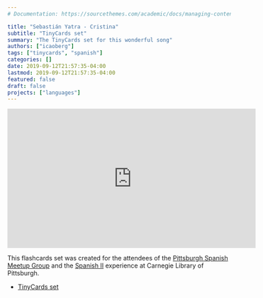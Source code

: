 ```yaml
---
# Documentation: https://sourcethemes.com/academic/docs/managing-content/

title: "Sebastián Yatra - Cristina"
subtitle: "TinyCards set"
summary: "The TinyCards set for this wonderful song"
authors: ["icaoberg"]
tags: ["tinycards", "spanish"]
categories: []
date: 2019-09-12T21:57:35-04:00
lastmod: 2019-09-12T21:57:35-04:00
featured: false
draft: false
projects: ["languages"]
---
```


<iframe width="560" height="315" src="https://www.youtube.com/embed/1Jw_mhoCiFY" frameborder="0" allow="accelerometer; autoplay; encrypted-media; gyroscope; picture-in-picture" allowfullscreen></iframe>

This flashcards set was created for the attendees of the [Pittsburgh Spanish Meetup Group](https://www.meetup.com/Pittsburgh-Spanish/events/264262917/) and the [Spanish II](https://www.carnegielibrary.org/?s=spanish+ii&search-location=Website) experience at Carnegie Library of Pittsburgh.

* [TinyCards set](https://tinycards.duolingo.com/decks/NWCcEju4/sebastian-yatra-cristina)
